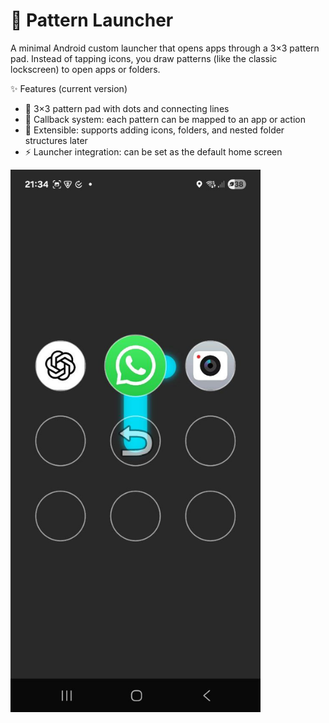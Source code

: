<h1>📱 Pattern Launcher </h1>

A minimal Android custom launcher that opens apps through a 3×3 pattern pad.
Instead of tapping icons, you draw patterns (like the classic lockscreen) to open apps or folders.

✨ Features (current version)

<ul>
<li>🎨 3×3 pattern pad with dots and connecting lines</li>
<li>🔗 Callback system: each pattern can be mapped to an app or action</li>
<li>🧩 Extensible: supports adding icons, folders, and nested folder structures later</li>
<li>⚡ Launcher integration: can be set as the default home screen</li>
</ul>

<img src="screenshot.png" alt="img" width="400">
